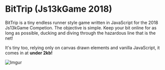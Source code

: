 # BitTrip (Js13kGame 2018)
BitTrip is a tiny endless runner style game written in JavaScript for the 2018 Js13kGame Competion. The objective is simple. Keep your bit online for as long as possible, ducking and diving through the hazardous line that is the net!

It's tiny too, relying only on canvas drawn elements and vanilla JavaScript, it comes in at **under 2kb!**

![Imgur](https://i.imgur.com/ls4DiYZ.gif)
